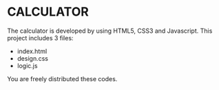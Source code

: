# CALCULATOR
The calculator is developed by using HTML5, CSS3 and Javascript. This project includes 3 files:
 - index.html
 - design.css
 - logic.js
 
You are freely distributed these codes.
